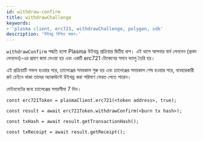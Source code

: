 ```yaml
---
id: withdraw-confirm
title: withdrawChallenge
keywords:
- 'plasma client, erc721, withdrawChallenge, polygon, sdk'
description: 'উইথড্র নিশ্চিত করুন।'
---
```


`withdrawConfirm` পদ্ধতি হলো Plasma উইথড্র প্রক্রিয়ার দ্বিতীয় ধাপ। এই ধাপে আপনার বার্ন লেনদেন (প্রথম লেনদেন)-এর প্রমাণ জমা দেওয়া হয় এবং একটি erc721 টোকেনের সমান ভ্যালু তৈরি হয়।

এই প্রক্রিয়াটি সফল হওয়ার পরে, চ্যালেঞ্জের সময়কাল শুরু হয় এবং চ্যালেঞ্জের সময়কাল শেষ হওয়ার পরে, ব্যবহারকারী রুট চেইনে থাকা তাদের অ্যাকাউন্টে উইথড্র করা পরিমাণ ফেরত পেতে পারেন।

মেইননেটের জন্য চ্যালেঞ্জের সময়সীমা 7 দিন।

```
const erc721Token = plasmaClient.erc721(<token address>, true);

const result = await erc721Token.withdrawConfirm(<burn tx hash>);

const txHash = await result.getTransactionHash();

const txReceipt = await result.getReceipt();

```
